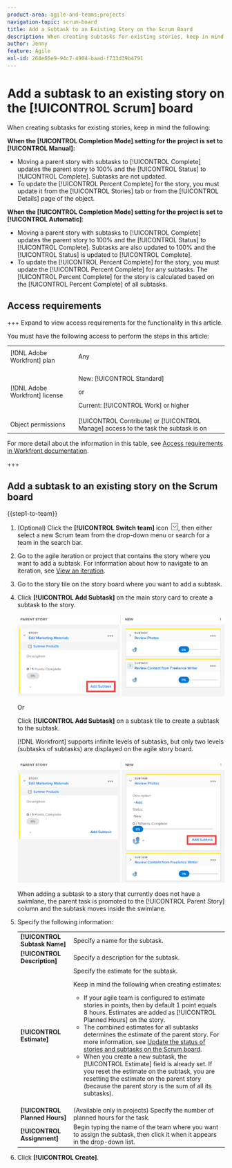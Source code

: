 ```yaml
---
product-area: agile-and-teams;projects
navigation-topic: scrum-board
title: Add a Subtask to an Existing Story on the Scrum Board
description: When creating subtasks for existing stories, keep in mind the Completion Mode setting for the project, because this affects how stories are updated.
author: Jenny
feature: Agile
exl-id: 264e66e9-94c7-4904-baad-f733d39b4791
---
```

# Add a subtask to an existing story on the [!UICONTROL Scrum] board

When creating subtasks for existing stories, keep in mind the following:

**When the [!UICONTROL Completion Mode] setting for the project is set to [!UICONTROL Manual]:**

* Moving a parent story with subtasks to [!UICONTROL Complete] updates the parent story to 100% and the [!UICONTROL Status] to [!UICONTROL Complete]. Subtasks are not updated.
* To update the [!UICONTROL Percent Complete] for the story, you must update it from the [!UICONTROL Stories] tab or from the [!UICONTROL Details] page of the object.

**When the [!UICONTROL Completion Mode] setting for the project is set to [!UICONTROL Automatic]**:

* Moving a parent story with subtasks to [!UICONTROL Complete] updates the parent story to 100% and the [!UICONTROL Status] to [!UICONTROL Complete]. Subtasks are also updated to 100% and the [!UICONTROL Status] is updated to [!UICONTROL Complete].
* To update the [!UICONTROL Percent Complete] for the story, you must update the [!UICONTROL Percent Complete] for any subtasks. The [!UICONTROL Percent Complete] for the story is calculated based on the [!UICONTROL Percent Complete] of all subtasks.

## Access requirements

+++ Expand to view access requirements for the functionality in this article.

You must have the following access to perform the steps in this article:

<table style="table-layout:auto"> 
 <tbody> 
  <tr> 
   <td role="rowheader">[!DNL Adobe Workfront] plan</td> 
   <td> <p>Any</p> </td> 
  </tr> 
  <tr> 
   <td role="rowheader">[!DNL Adobe Workfront] license</td> 
   <td> <p>New: [!UICONTROL Standard]</p> 
   or
   <p>Current: [!UICONTROL Work] or higher</p> </td> 
  </tr>
   <tr> 
   <td role="rowheader">Object permissions</td> 
   <td>[!UICONTROL Contribute] or [!UICONTROL Manage] access to the task the subtask is on </td> 
  </tr>
 </tbody> 
</table>

For more detail about the information in this table, see [Access requirements in Workfront documentation](/help/quicksilver/administration-and-setup/add-users/access-levels-and-object-permissions/access-level-requirements-in-documentation.md).

+++

## Add a subtask to an existing story on the Scrum board

{{step1-to-team}}

1. (Optional) Click the **[!UICONTROL Switch team]** icon ![Switch team icon](assets/switch-team-icon.png), then either select a new Scrum team from the drop-down menu or search for a team in the search bar.

1. Go to the agile iteration or project that contains the story where you want to add a subtask. For information about how to navigate to an iteration, see [View an iteration](../../../agile/use-scrum-in-an-agile-team/iterations/view-iteration.md).
1. Go to the story tile on the story board where you want to add a subtask.
1. Click **[!UICONTROL Add Subtask]** on the main story card to create a subtask to the story.

   ![Add subtask](assets/agile-story-addsubtask-NWE.png)

   Or

   Click **[!UICONTROL Add Subtask]** on a subtask tile to create a subtask to the subtask.

   [!DNL Workfront] supports infinite levels of subtasks, but only two levels (subtasks of subtasks) are displayed on the agile story board.

   ![Add subtask](assets/agile-story-addsubtask2-NWE.png)

   When adding a subtask to a story that currently does not have a swimlane, the parent task is promoted to the [!UICONTROL Parent Story] column and the subtask moves inside the swimlane.

1. Specify the following information:

   <table style="table-layout:auto">
    <col>
    <col>
    <tbody>
     <tr>
      <td role="rowheader"><strong>[!UICONTROL Subtask Name]</strong></td>
      <td> Specify a name for the subtask.</td>
     </tr>
     <tr>
      <td role="rowheader"><strong>[!UICONTROL Description]</strong></td>
      <td>Specify a description for the subtask.</td>
     </tr>
     <tr>
      <td role="rowheader"><strong>[!UICONTROL Estimate]</strong></td>
      <td>Specify the estimate for the subtask.<br><p>Keep in mind the following when creating estimates:</p>
       <ul>
        <li>If your agile team is configured to estimate stories in points, then by default 1 point equals 8 hours. Estimates are added as [!UICONTROL Planned Hours] on the story.</li>
        <li>The combined estimates for all subtasks determines the estimate of the parent story. For more information, see <a href="../../../agile/use-scrum-in-an-agile-team/scrum-board/update-status-of-stories-and-subtasks.md" class="MCXref xref">Update the status of stories and subtasks on the Scrum board</a>.</li>
        <li>When you create a new subtask, the [!UICONTROL Estimate] field is already set. If you reset the estimate on the subtask, you are resetting the estimate on the parent story (because the parent story is the sum of all its subtasks).</li>
       </ul><br></td>
     </tr>
     <tr>
      <td role="rowheader"><strong>[!UICONTROL Planned Hours]</strong></td>
      <td> (Available only in projects) Specify the number of planned hours for the task.</td>
     </tr>
     <tr>
      <td role="rowheader"><strong>[!UICONTROL Assignment]</strong></td>
      <td>Begin typing the name of the team where you want to assign the subtask, then click it when it appears in the drop-down list.</td>
     </tr>
    </tbody>
   </table>

1. Click **[!UICONTROL Create]**.

